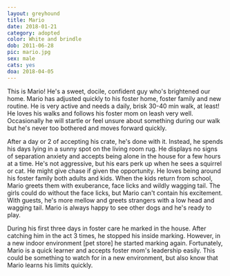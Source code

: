 ```yaml
---
layout: greyhound
title: Mario
date: 2018-01-21
category: adopted
color: White and brindle
dob: 2011-06-28
pic: mario.jpg
sex: male
cats: yes
doa: 2018-04-05
---
```


This is Mario! He's a sweet, docile, confident guy who's brightened our home.  Mario has adjusted quickly to his foster home, foster family and new routine.  He is very active and needs a daily, brisk 30-40 min walk, at least!  He loves his walks and follows his foster mom on leash very well. Occasionally he will startle or feel unsure about something during our walk but he's never too bothered and moves forward quickly.

After a day or 2 of accepting his crate, he's done with it. Instead, he spends his days lying in a sunny spot on the living room rug. He displays no signs of separation anxiety and accepts being alone in the house for a few hours at a time.  He's not aggressive, but his ears perk up when he sees a squirrel or cat. He might give chase if given the opportunity.  He loves being around his foster family both adults and kids. When the kids return from school, Mario greets them with exuberance, face licks and wildly wagging tail. The girls could do without the face licks, but Mario can't contain his excitement. With guests, he's more mellow and greets strangers with a low head and wagging tail. Mario is always happy to see other dogs and he's ready to play.
 
During his first three days in foster care he marked in the house.  After catching him in the act 3 times, he stopped his inside marking.  However, in a new indoor environment [pet store] he started marking again.  Fortunately, Mario is a quick learner and accepts foster mom's leadership easily. This could be something to watch for in a new environment, but also know that Mario learns his limits quickly.

